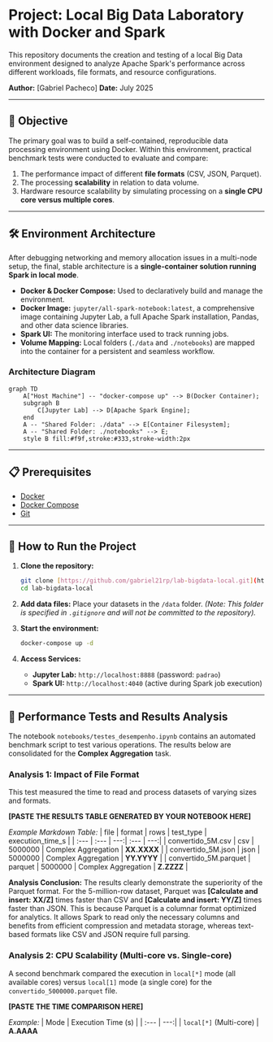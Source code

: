# Project: Local Big Data Laboratory with Docker and Spark

This repository documents the creation and testing of a local Big Data environment designed to analyze Apache Spark's performance across different workloads, file formats, and resource configurations.

**Author:** [Gabriel Pacheco]
**Date:** July 2025

---

## 🎯 Objective

The primary goal was to build a self-contained, reproducible data processing environment using Docker. Within this environment, practical benchmark tests were conducted to evaluate and compare:

1.  The performance impact of different **file formats** (CSV, JSON, Parquet).
2.  The processing **scalability** in relation to data volume.
3.  Hardware resource scalability by simulating processing on a **single CPU core versus multiple cores**.

---

## 🛠️ Environment Architecture

After debugging networking and memory allocation issues in a multi-node setup, the final, stable architecture is a **single-container solution running Spark in local mode**.

* **Docker & Docker Compose:** Used to declaratively build and manage the environment.
* **Docker Image:** `jupyter/all-spark-notebook:latest`, a comprehensive image containing Jupyter Lab, a full Apache Spark installation, Pandas, and other data science libraries.
* **Spark UI:** The monitoring interface used to track running jobs.
* **Volume Mapping:** Local folders (`./data` and `./notebooks`) are mapped into the container for a persistent and seamless workflow.

### Architecture Diagram

```mermaid
graph TD
    A["Host Machine"] -- "docker-compose up" --> B(Docker Container);
    subgraph B
        C[Jupyter Lab] --> D[Apache Spark Engine];
    end
    A -- "Shared Folder: ./data" --> E[Container Filesystem];
    A -- "Shared Folder: ./notebooks" --> E;
    style B fill:#f9f,stroke:#333,stroke-width:2px
```

---

## 📋 Prerequisites

* [Docker](https://www.docker.com/products/docker-desktop/)
* [Docker Compose](https://docs.docker.com/compose/install/)
* [Git](https://git-scm.com/)

---

## 🚀 How to Run the Project

1.  **Clone the repository:**
    ```bash
    git clone [https://github.com/gabriel21rp/lab-bigdata-local.git](https://github.com/gabriel21rp/lab-bigdata-local.git)
    cd lab-bigdata-local
    ```

2.  **Add data files:** Place your datasets in the `/data` folder. *(Note: This folder is specified in `.gitignore` and will not be committed to the repository).*

3.  **Start the environment:**
    ```bash
    docker-compose up -d
    ```

4.  **Access Services:**
    * **Jupyter Lab:** `http://localhost:8888` (password: `padrao`)
    * **Spark UI:** `http://localhost:4040` (active during Spark job execution)

---

## 🔬 Performance Tests and Results Analysis

The notebook `notebooks/testes_desempenho.ipynb` contains an automated benchmark script to test various operations. The results below are consolidated for the **Complex Aggregation** task.

### Analysis 1: Impact of File Format

This test measured the time to read and process datasets of varying sizes and formats.

**[PASTE THE RESULTS TABLE GENERATED BY YOUR NOTEBOOK HERE]**

*Example Markdown Table:*
| file | format | rows | test_type | execution_time_s |
| :--- | :--- | ---:| :--- | ---:|
| convertido_5M.csv | csv | 5000000 | Complex Aggregation | **XX.XXXX** |
| convertido_5M.json | json | 5000000 | Complex Aggregation | **YY.YYYY** |
| convertido_5M.parquet | parquet | 5000000 | Complex Aggregation | **Z.ZZZZ** |

**Analysis Conclusion:**
The results clearly demonstrate the superiority of the Parquet format. For the 5-million-row dataset, Parquet was **[Calculate and insert: XX/Z]** times faster than CSV and **[Calculate and insert: YY/Z]** times faster than JSON. This is because Parquet is a columnar format optimized for analytics. It allows Spark to read only the necessary columns and benefits from efficient compression and metadata storage, whereas text-based formats like CSV and JSON require full parsing.

### Analysis 2: CPU Scalability (Multi-core vs. Single-core)

A second benchmark compared the execution in `local[*]` mode (all available cores) versus `local[1]` mode (a single core) for the `convertido_5000000.parquet` file.

**[PASTE THE TIME COMPARISON HERE]**

*Example:*
| Mode | Execution Time (s) |
| :--- | ---:|
| `local[*]` (Multi-core) | **A.AAAA**
